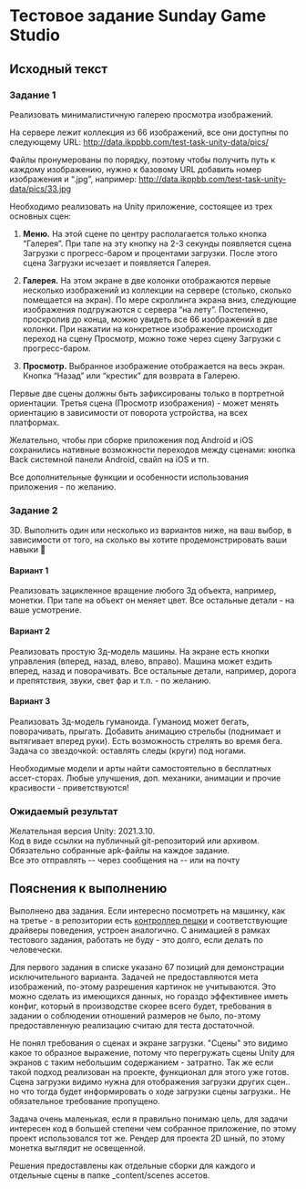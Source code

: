 # Тестовое задание Sunday Game Studio

## Исходный текст

### Задание 1

Реализовать минималистичную галерею просмотра изображений.

На сервере лежит коллекция из 66 изображений, все они доступны по следующему URL:
http://data.ikppbb.com/test-task-unity-data/pics/

Файлы пронумерованы по порядку, поэтому чтобы получить путь к каждому изображению, нужно к базовому URL добавить номер изображения и “.jpg”, например:
http://data.ikppbb.com/test-task-unity-data/pics/33.jpg

Необходимо реализовать на Unity приложение, состоящее из трех основных сцен:

1. __Меню.__ На этой сцене по центру располагается только кнопка “Галерея”. При тапе на эту кнопку на 2-3 секунды появляется сцена Загрузки с прогресс-баром и процентами загрузки. После этого сцена Загрузки исчезает и появляется Галерея.

2. __Галерея.__ На этом экране в две колонки отображаются первые несколько изображений из коллекции на сервере (столько, сколько помещается на экран). По мере скроллинга экрана вниз, следующие изображения подгружаются с сервера “на лету”. Постепенно, проскролив до конца, можно увидеть все 66 изображений в две колонки. При нажатии на конкретное изображение происходит переход на сцену Просмотр, можно тоже через сцену Загрузки с прогресс-баром.  

3. __Просмотр.__ Выбранное изображение отображается на весь экран. Кнопка “Назад” или “крестик” для возврата в Галерею. 

Первые две сцены должны быть зафиксированы только в портретной ориентации. Третья сцена (Просмотр изображения) - может менять ориентацию в зависимости от поворота устройства, на всех платформах.

Желательно, чтобы при сборке приложения под Android и iOS сохранились нативные возможности переходов между сценами: кнопка Back системной панели Android, свайп на iOS и тп.

Все дополнительные функции и особенности использования приложения - по желанию.

### Задание 2

3D. Выполнить один или несколько из вариантов ниже, на ваш выбор, в зависимости от того, на сколько вы хотите продемонстрировать ваши навыки 🙂

#### Вариант 1

Реализовать зацикленное вращение любого 3д объекта, например, монетки. При тапе на объект он меняет цвет. Все остальные детали - на ваше усмотрение.

#### Вариант 2

Реализовать простую 3д-модель машины. На экране есть кнопки управления (вперед, назад, влево, вправо). Машина может ездить вперед, назад и поворачивать. Все остальные детали, например, дорога и препятствия, звуки, свет фар и т.п. - по желанию.

#### Вариант 3

Реализовать 3д-модель гуманоида. Гуманоид может бегать, поворачивать, прыгать. Добавить анимацию стрельбы (поднимает и вытягивает вперед руки). Есть возможность стрелять во время бега. Задача со звездочкой: оставлять следы (круги) под ногами.

Необходимые модели и арты найти самостоятельно в бесплатных ассет-сторах. Любые улучшения, доп. механики, анимации и прочие красивости - приветствуются!

### Ожидаемый результат

Желательная версия Unity: 2021.3.10.  
Код в виде ссылки на публичный git-репозиторий или архивом.  
Обязательно собранные apk-файлы на каждое задание.  
Все это отправлять -- через сообщения на -- или на почту  

## Пояснения к выполнению

Выполнено два задания. Если интересно посмотреть на машинку, как на третье - в репозитории есть [контроллер пешки](https://github.com/KPECTuK/test-bh/blob/main/Assets/BH.Components/CompPawn.cs) и соответствующие драйверы поведения, устроен аналогично. С анимацией в рамках тестового задания, работать не буду - это долго, если делать по человечески.

Для первого задания в списке указано 67 позиций для демонстрации исключительного варианта. Задачей не предоставляются мета изображений, по-этому разрешения картинок не учитываются. Это можно сделать из имеющихся данных, но гораздо эффективнее иметь конфиг, который в производстве скорее всего будет, требования в задании о соблюдении отношений размеров не было, по-этому предоставленную реализацию считаю для теста достаточной.

Не понял требования о сценах и экране загрузки. "Сцены" это видимо какое то образное выражение, потому что перегружать сцены Unity для экранов с таким небольшим содержанием - затратно. Так же если такой подход реализован на проекте, функционал для этого уже готов. Сцена загрузки видимо нужна для отображения загрузки других сцен.. но что тогда будет информировать о ходе загрузки сцены загрузки.. Не обязательное требование пропущено.

Задача очень маленькая, если я правильно понимаю цель, для задачи интересен код в большей степени чем собранное приложение, по этому проект использовался тот же. Рендер для проекта 2D шный, по этому монетка выглядит не освещенной.

Решения предоставлены как отдельные сборки для каждого и отдельные сцены в папке _content/scenes ассетов.
